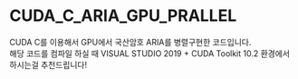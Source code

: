 # CUDA_C_ARIA_GPU_PRALLEL
CUDA C를 이용해서 GPU에서 국산암호 ARIA를 병렬구현한 코드입니다.  
해당 코드를 컴파일 하실 때 VISUAL STUDIO 2019 + CUDA Toolkit 10.2 환경에서 하시는걸 추천드립니다!
